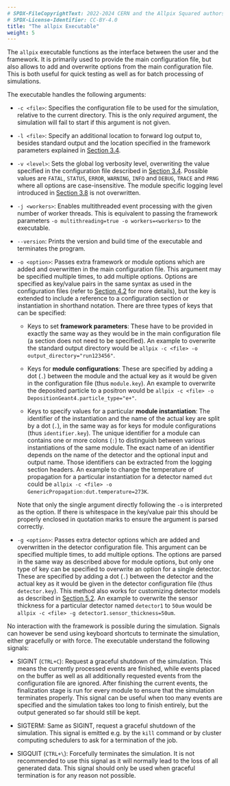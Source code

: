 ```yaml
---
# SPDX-FileCopyrightText: 2022-2024 CERN and the Allpix Squared authors
# SPDX-License-Identifier: CC-BY-4.0
title: "The allpix Executable"
weight: 5
---
```


The `allpix` executable functions as the interface between the user and the framework. It is primarily used to provide the
main configuration file, but also allows to add and overwrite options from the main configuration file. This is both useful
for quick testing as well as for batch processing of simulations.

The executable handles the following arguments:

- `-c <file>`:
  Specifies the configuration file to be used for the simulation, relative to the current directory. This is the only
  *required* argument, the simulation will fail to start if this argument is not given.

- `-l <file>`:
  Specify an additional location to forward log output to, besides standard output and the location specified in the
  framework parameters explained in [Section 3.4](./04_framework_parameters.md).

- `-v <level>`:
  Sets the global log verbosity level, overwriting the value specified in the configuration file described in
  [Section 3.4](./04_framework_parameters.md). Possible values are `FATAL`, `STATUS`, `ERROR`, `WARNING`, `INFO` and
  `DEBUG`, `TRACE` and `PRNG` where all options are case-insensitive. The module specific logging level introduced in
  [Section 3.8](./08_logging_and_verbosity.md) is not overwritten.

- `-j <workers>`:
  Enables multithreaded event processing with the given number of worker threads. This is equivalent to passing the
  framework parameters `-o multithreading=true -o workers=<workers>` to the executable.

- `--version`:
  Prints the version and build time of the executable and terminates the program.

- `-o <option>`:
  Passes extra framework or module options which are added and overwritten in the main configuration file. This argument
  may be specified multiple times, to add multiple options. Options are specified as key/value pairs in the same syntax as
  used in the configuration files (refer to [Section 4.2](../04_framework/03_configuration.md#file-format) for more
  details), but the key is extended to include a reference to a configuration section or instantiation in shorthand
  notation. There are three types of keys that can be specified:

  - Keys to set **framework parameters**:
    These have to be provided in exactly the same way as they would be in the main configuration file (a section does not
    need to be specified). An example to overwrite the standard output directory would be
    `allpix -c <file> -o output_directory="run123456"`.

  - Keys for **module configurations**:
    These are specified by adding a dot (`.`) between the module and the actual key as it would be given in the
    configuration file (thus `module.key`). An example to overwrite the deposited particle to a positron would be
    `allpix -c <file> -o DepositionGeant4.particle_type="e+"`.

  - Keys to specify values for a particular **module instantiation**:
    The identifier of the instantiation and the name of the actual key are split by a dot (`.`), in the same way as for
    keys for module configurations (thus `identifier.key`). The unique identifier for a module can contains one or more
    colons (`:`) to distinguish between various instantiations of the same module. The exact name of an identifier
    depends on the name of the detector and the optional input and output name. Those identifiers can be extracted from
    the logging section headers. An example to change the temperature of propagation for a particular instantiation for a
    detector named `dut` could be `allpix -c <file> -o GenericPropagation:dut.temperature=273K`.

  Note that only the single argument directly following the `-o` is interpreted as the option. If there is whitespace in
  the key/value pair this should be properly enclosed in quotation marks to ensure the argument is parsed correctly.

- `-g <option>`:
  Passes extra detector options which are added and overwritten in the detector configuration file. This argument can be
  specified multiple times, to add multiple options. The options are parsed in the same way as described above for module
  options, but only one type of key can be specified to overwrite an option for a single detector. These are specified by
  adding a dot (`.`) between the detector and the actual key as it would be given in the detector configuration file (thus
  `detector.key`). This method also works for customizing detector models as described in
  [Section 5.2](../05_geometry_detectors/02_models.md). An example to overwrite the sensor thickness for
  a particular detector named `detector1` to `50um` would be `allpix -c <file> -g detector1.sensor_thickness=50um`.

No interaction with the framework is possible during the simulation. Signals can however be send using keyboard shortcuts to
terminate the simulation, either gracefully or with force. The executable understand the following signals:

- SIGINT (`CTRL+C`):
  Request a graceful shutdown of the simulation. This means the currently processed events are finished, while events
  placed on the buffer as well as all additionally requested events from the configuration file are ignored. After
  finishing the current events, the finalization stage is run for every module to ensure that the simulation terminates
  properly. This signal can be useful when too many events are specified and the simulation takes too long to finish
  entirely, but the output generated so far should still be kept.

- SIGTERM:
  Same as SIGINT, request a graceful shutdown of the simulation. This signal is emitted e.g. by the `kill` command or by
  cluster computing schedulers to ask for a termination of the job.

- SIGQUIT (`CTRL+\`):
  Forcefully terminates the simulation. It is not recommended to use this signal as it will normally lead to the loss of
  all generated data. This signal should only be used when graceful termination is for any reason not possible.
